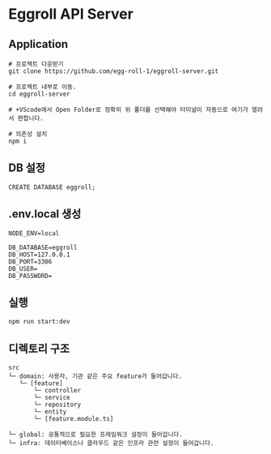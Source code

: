 # Eggroll API Server

## Application

```
# 프로젝트 다운받기
git clone https://github.com/egg-roll-1/eggroll-server.git

# 프로젝트 내부로 이동.
cd eggroll-server

# +VScode에서 Open Folder로 정확히 위 폴더를 선택해야 터미널이 자동으로 여기가 열려서 편합니다.

# 의존성 설치
npm i
```

## DB 설정

```
CREATE DATABASE eggroll;
```

## .env.local 생성

```
NODE_ENV=local

DB_DATABASE=eggroll
DB_HOST=127.0.0.1
DB_PORT=3306
DB_USER=
DB_PASSWORD=
```

## 실행

```
npm run start:dev
```

## 디렉토리 구조

```
src
└─ domain: 사용자, 기관 같은 주요 feature가 들어갑니다.
   └─ [feature]
       └─ controller
       └─ service
       └─ repository
       └─ entity
       └─ [feature.module.ts]

└─ global: 공통적으로 필요한 프레임워크 설정이 들어갑니다.
└─ infra: 데이터베이스나 클라우드 같은 인프라 관련 설정이 들어갑니다.
```

